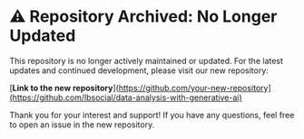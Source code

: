 # ⚠️ Repository Archived: No Longer Updated

This repository is no longer actively maintained or updated. For the latest updates and continued development, please visit our new repository:

[**Link to the new repository**](https://github.com/your-new-repository](https://github.com/lbsocial/data-analysis-with-generative-ai)

Thank you for your interest and support! If you have any questions, feel free to open an issue in the new repository.
